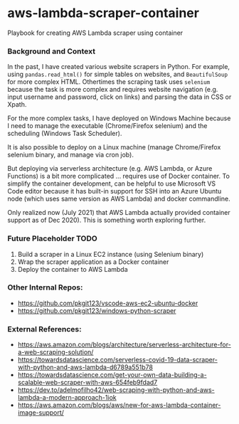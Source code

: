 # aws-lambda-scraper-container
Playbook for creating AWS Lambda scraper using container

### Background and Context
In the past, I have created various website scrapers in Python.  For example, using `pandas.read_html()` for simple tables on websites, and `BeautifulSoup` for more complex HTML.  Othertimes the scraping task uses `selenium` because the task is more complex and requires website navigation (e.g. input username and password, click on links) and parsing the data in CSS or Xpath.  

For the more complex tasks, I have deployed on Windows Machine because I need to manage the executable (Chrome/Firefox selenium) and the scheduling (Windows Task Scheduler).  

It is also possible to deploy on a Linux machine (manage Chrome/Firefox selenium binary, and manage via cron job).  

But deploying via serverless architecture (e.g. AWS Lambda, or Azure Functions) is a bit more complicated ... requires use of Docker container.  To simplify the container development, can be helpful to use Microsoft VS Code editor because it has built-in support for SSH into an Azure Ubuntu node (which uses same version as AWS Lambda) and docker commandline.  

Only realized now (July 2021) that AWS Lambda actually provided container support as of Dec 2020).  This is something worth exploring further.

### Future Placeholder TODO
1. Build a scraper in a Linux EC2 instance (using Selenium binary)
2. Wrap the scraper application as a Docker container
3. Deploy the container to AWS Lambda

### Other Internal Repos:
* https://github.com/pkgit123/vscode-aws-ec2-ubuntu-docker
* https://github.com/pkgit123/windows-python-scraper

### External References:
* https://aws.amazon.com/blogs/architecture/serverless-architecture-for-a-web-scraping-solution/
* https://towardsdatascience.com/serverless-covid-19-data-scraper-with-python-and-aws-lambda-d6789a551b78
* https://towardsdatascience.com/get-your-own-data-building-a-scalable-web-scraper-with-aws-654feb9fdad7
* https://dev.to/adelmofilho42/web-scraping-with-python-and-aws-lambda-a-modern-approach-1iok
* https://aws.amazon.com/blogs/aws/new-for-aws-lambda-container-image-support/
